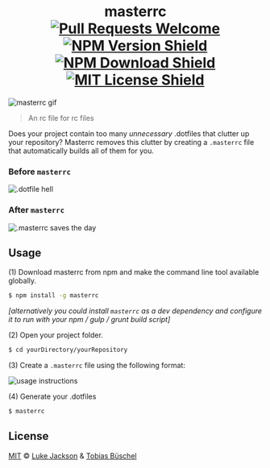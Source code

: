 <h1 align="center">masterrc
  <br>
  <a href="https://github.com/tobiasbueschel/awesome-pokemon/pulls"><img alt="Pull Requests Welcome" src="https://img.shields.io/badge/PRs-welcome-brightgreen.svg?style=flat-square"></a>
  <a href="http://npm.im/masterrc"><img alt="NPM Version Shield" src="https://img.shields.io/npm/v/masterrc.svg?style=flat-square"></a>
  <a href="http://npm-stat.com/charts.html?package=masterrc"><img alt="NPM Download Shield" src="https://img.shields.io/npm/dm/masterrc.svg?style=flat-square"></a>
  <a href="http://opensource.org/licenses/MIT"><img alt="MIT License Shield" src="https://img.shields.io/npm/l/masterrc.svg?style=flat-square)"></a>
</h1>

![masterrc gif](https://media.giphy.com/media/3o6Zt4h6LP9c39qIXC/giphy.gif)

> An rc file for rc files

Does your project contain too many _unnecessary_ .dotfiles that clutter up your repository? Masterrc removes this clutter by creating a `.masterrc` file that automatically builds all of them for you.

### Before `masterrc`
![.dotfile hell](http://i.imgur.com/NwwFRMo.png)

### After `masterrc`
![.masterrc saves the day](http://i.imgur.com/mYyz6Re.png)

## Usage
(1) Download masterrc from npm and make the command line tool available globally.
```bash
$ npm install -g masterrc
```
_[alternatively you could install `masterrc` as a dev dependency and configure it to run with your npm / gulp / grunt build script]_

(2) Open your project folder.
```bash
$ cd yourDirectory/yourRepository
```

(3) Create a `.masterrc` file using the following format:

![usage instructions](http://i.imgur.com/oIWI8TX.png)

(4) Generate your .dotfiles

```bash
$ masterrc
```

## License
[MIT](https://opensource.org/licenses/MIT) © [Luke Jackson](https://github.com/lukejacksonn) & [Tobias Büschel](https://github.com/tobiasbueschel)
